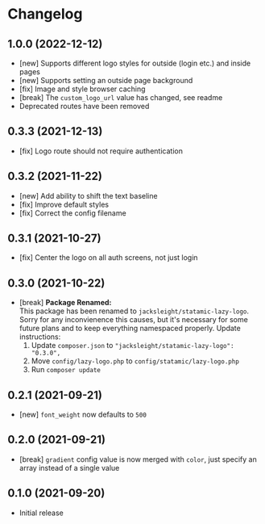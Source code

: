 # Changelog

## 1.0.0 (2022-12-12)

- [new] Supports different logo styles for outside (login etc.) and inside pages
- [new] Supports setting an outside page background
- [fix] Image and style browser caching
- [break] The `custom_logo_url` value has changed, see readme
- Deprecated routes have been removed

## 0.3.3 (2021-12-13)

- [fix] Logo route should not require authentication

## 0.3.2 (2021-11-22)

- [new] Add ability to shift the text baseline
- [fix] Improve default styles
- [fix] Correct the config filename

## 0.3.1 (2021-10-27)

- [fix] Center the logo on all auth screens, not just login

## 0.3.0 (2021-10-22)

- [break] **Package Renamed:**  
This package has been renamed to `jacksleight/statamic-lazy-logo`. Sorry for any inconvienence this causes, but it's necessary for some future plans and to keep everything namespaced properly. Update instructions:
    1. Update `composer.json` to `"jacksleight/statamic-lazy-logo": "0.3.0",`
    2. Move `config/lazy-logo.php` to `config/statamic/lazy-logo.php`
    3. Run `composer update`

## 0.2.1 (2021-09-21)

- [new] `font_weight` now defaults to `500`

## 0.2.0 (2021-09-21)

- [break] `gradient` config value is now merged with `color`, just specify an array instead of a single value

## 0.1.0 (2021-09-20)

- Initial release

